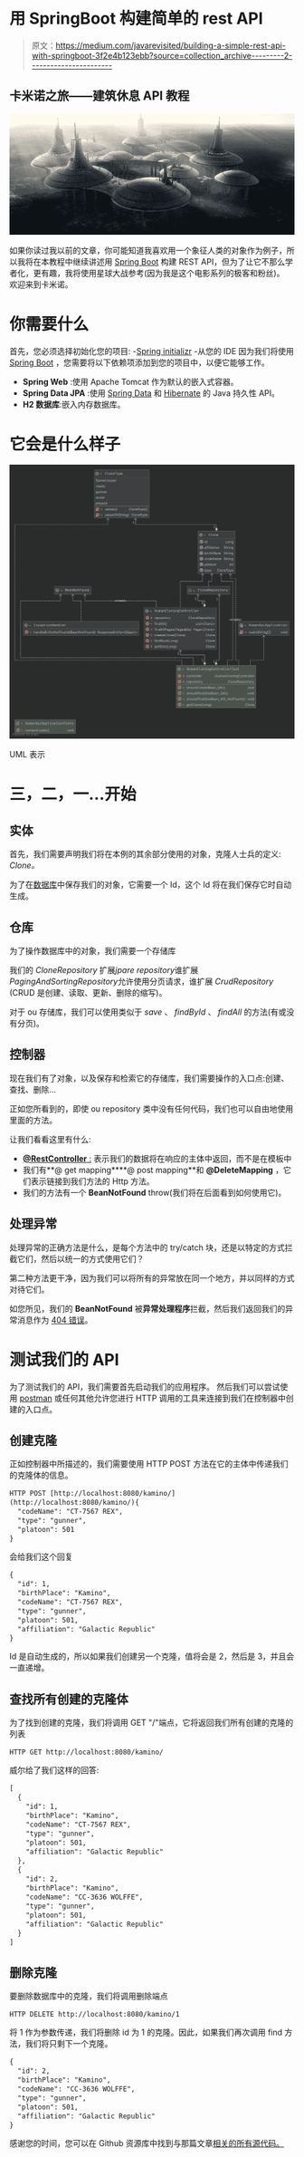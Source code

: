 # 用 SpringBoot 构建简单的 rest API

> 原文：<https://medium.com/javarevisited/building-a-simple-rest-api-with-springboot-3f2e4b123ebb?source=collection_archive---------2----------------------->

## 卡米诺之旅——建筑休息 API 教程

![](img/059e9cedd55b00a638abd921b2a3fcda.png)

如果你读过我以前的文章，你可能知道我喜欢用一个象征人类的对象作为例子，所以我将在本教程中继续讲述用 [Spring Boot](/hackernoon/top-5-spring-boot-and-spring-cloud-books-for-java-developers-75df155dcedc) 构建 REST API，但为了让它不那么学者化，更有趣，我将使用星球大战参考(因为我是这个电影系列的极客和粉丝)。
欢迎来到卡米诺。

# 你需要什么

首先，您必须选择初始化您的项目:
-[Spring initializr](https://start.spring.io/)
-从您的 IDE
因为我们将使用 [Spring Boot](/javarevisited/10-advanced-spring-boot-courses-for-experienced-java-developers-5e57606816bd?source=collection_home---4------0-----------------------) ，您需要将以下依赖项添加到您的项目中，以便它能够工作。

*   **Spring Web** :使用 Apache Tomcat 作为默认的嵌入式容器。
*   **Spring Data JPA** :使用 [Spring Data](https://www.java67.com/2021/01/spring-data-jpa-interview-questions-answers-java.html) 和 [Hibernate](/javarevisited/top-5-hibernate-online-training-courses-for-beginners-and-advance-java-programmers-469460596b2b) 的 Java 持久性 API。
*   **H2 数据库**:嵌入内存数据库。

# 它会是什么样子

[![](img/936dda4b3083a4e8cff9b2efe962ddbf.png)](https://www.java67.com/2018/06/5-best-courses-to-learn-spring-boot-in.html)

UML 表示

# 三，二，一…开始

## 实体

首先，我们需要声明我们将在本例的其余部分使用的对象，克隆人士兵的定义: *Clone。*

为了在[数据库](/hackernoon/top-5-sql-and-database-courses-to-learn-online-48424533ac61)中保存我们的对象，它需要一个 Id，这个 Id 将在我们保存它时自动生成。

## 仓库

为了操作数据库中的对象，我们需要一个存储库

我们的 *CloneRepository* 扩展*jpare repository*谁扩展*PagingAndSortingRepository*允许使用分页请求，谁扩展 *CrudRepository* (CRUD 是创建、读取、更新、删除的缩写)。

对于 ou 存储库，我们可以使用类似于 *save* 、 *findById* 、 *findAll* 的方法(有或没有分页)。

## 控制器

现在我们有了对象，以及保存和检索它的存储库，我们需要操作的入口点:创建、查找、删除…

正如您所看到的，即使 ou repository 类中没有任何代码，我们也可以自由地使用里面的方法。

让我们看看这里有什么:

*   [**@RestController** :](https://javarevisited.blogspot.com/2017/08/difference-between-restcontroller-and-controller-annotations-spring-mvc-rest.html#ixzz6OYNB9oii) 表示我们的数据将在响应的主体中返回，而不是在模板中
*   我们有**@ get mapping****@ post mapping**和 **@DeleteMapping** ，它们表示链接到我们方法的 Http 方法。
*   我们的方法有一个 **BeanNotFound** throw(我们将在后面看到如何使用它)。

## 处理异常

处理异常的正确方法是什么，是每个方法中的 try/catch 块，还是以特定的方式拦截它们，然后以统一的方式使用它们？

第二种方法更干净，因为我们可以将所有的异常放在同一个地方，并以同样的方式对待它们。

如您所见，我们的 **BeanNotFound** 被**异常处理程序**拦截，然后我们返回我们的异常消息作为 [404 错误](https://en.wikipedia.org/wiki/HTTP_404)。

# 测试我们的 API

为了测试我们的 API，我们需要首先启动我们的应用程序。
然后我们可以尝试使用 [postman](/javarevisited/7-best-courses-to-learn-postman-tool-for-web-service-and-api-testing-f225c138fa5a?source=---------13------------------) 或任何其他允许您进行 HTTP 调用的工具来连接到我们在控制器中创建的入口点。

## 创建克隆

正如控制器中所描述的，我们需要使用 HTTP POST 方法在它的主体中传递我们的克隆体的信息。

```
HTTP POST [http://localhost:8080/kamino/](http://localhost:8080/kamino/){
  "codeName": "CT-7567 REX",
  "type": "gunner",
  "platoon": 501
}
```

会给我们这个回复

```
{
  "id": 1,
  "birthPlace": "Kamino",
  "codeName": "CT-7567 REX",
  "type": "gunner",
  "platoon": 501,
  "affiliation": "Galactic Republic"
}
```

Id 是自动生成的，所以如果我们创建另一个克隆，值将会是 2，然后是 3，并且会一直递增。

## 查找所有创建的克隆体

为了找到创建的克隆，我们将调用 GET "/"端点，它将返回我们所有创建的克隆的列表

```
HTTP GET http://localhost:8080/kamino/
```

威尔给了我们这样的回答:

```
[
  {
    "id": 1,
    "birthPlace": "Kamino",
    "codeName": "CT-7567 REX",
    "type": "gunner",
    "platoon": 501,
    "affiliation": "Galactic Republic"
  },
  {
    "id": 2,
    "birthPlace": "Kamino",
    "codeName": "CC-3636 WOLFFE",
    "type": "gunner",
    "platoon": 501,
    "affiliation": "Galactic Republic"
  }
]
```

## 删除克隆

要删除数据库中的克隆，我们将调用删除端点

```
HTTP DELETE http://localhost:8080/kamino/1
```

将 1 作为参数传递，我们将删除 id 为 1 的克隆。因此，如果我们再次调用 find 方法，我们将只剩下一个克隆。

```
{
  "id": 2,
  "birthPlace": "Kamino",
  "codeName": "CC-3636 WOLFFE",
  "type": "gunner",
  "platoon": 501,
  "affiliation": "Galactic Republic"
}
```

感谢您的时间，您可以在 Github 资源库中找到与那篇文章[相关的所有源代码。](https://github.com/ErwanLT/HumanCloningFacilities)